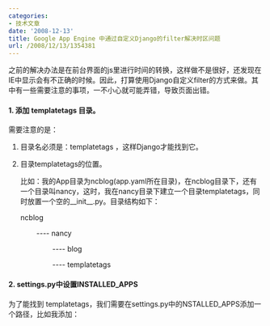 ```yaml
---
categories:
- 技术文章
date: '2008-12-13'
title: Google App Engine 中通过自定义Django的filter解决时区问题
url: /2008/12/13/1354381
---
```



之前的解决办法是在前台界面的js里进行时间的转换，这样做不是很好，还发现在IE中显示会有不正确的时候。因此，打算使用Django自定义filter的方式来做。其中有一些需要注意的事项，一不小心就可能弄错，导致页面出错。

#### 1. 添加 templatetags 目录。

需要注意的是：

1.  目录名必须是：templatetags ，这样Django才能找到它。

2.  目录templatetags的位置。

    比如：我的App目录为ncblog(app.yaml所在目录)，在ncblog目录下，还有一个目录叫nancy，这时，我在nancy目录下建立一个目录templatetags，同时放置一个空的__init__.py。目录结构如下：

    ncblog

    &nbsp;&nbsp;&nbsp;&nbsp;&nbsp;&nbsp;&nbsp; ---- nancy

    &nbsp;&nbsp;&nbsp;&nbsp;&nbsp;&nbsp;&nbsp;&nbsp;&nbsp;&nbsp;&nbsp;&nbsp;&nbsp;&nbsp;&nbsp; ---- blog

    &nbsp;&nbsp;&nbsp;&nbsp;&nbsp;&nbsp;&nbsp;&nbsp;&nbsp;&nbsp;&nbsp;&nbsp;&nbsp;&nbsp;&nbsp; ---- templatetags

#### 2. settings.py中设置INSTALLED_APPS

为了能找到 templatetags，我们需要在settings.py中的NSTALLED_APPS添加一个路径，比如我添加：

<div class="cnblogs_code"><!--

Code highlighting produced by Actipro CodeHighlighter (freeware)

http://www.CodeHighlighter.com/

--><span style="color: #000000;">INSTALLED_APPS&nbsp;</span><span style="color: #000000;">=</span><span style="color: #000000;">&nbsp;(

&nbsp;&nbsp;&nbsp;&nbsp;</span><span style="color: #800000;">'</span><span style="color: #800000;">django.contrib.auth</span><span style="color: #800000;">'</span><span style="color: #000000;">,

&nbsp;&nbsp;&nbsp;&nbsp;</span><span style="color: #800000;">'</span><span style="color: #800000;">django.contrib.contenttypes</span><span style="color: #800000;">'</span><span style="color: #000000;">,

&nbsp;&nbsp;&nbsp;&nbsp;</span><span style="color: #800000;">'</span><span style="color: #800000;">django.contrib.sites</span><span style="color: #800000;">'</span><span style="color: #000000;">,

&nbsp;&nbsp;&nbsp;&nbsp;</span><span style="color: #800000;">'</span><span style="color: #800000;">nancy</span><span style="color: #800000;">'</span><span style="color: #000000;">,&nbsp;</span><span style="color: #008000;">#</span><span style="color: #008000;">我添加的这个</span><span style="color: #008000;">

</span><span style="color: #000000;">)</span></div>

#### &nbsp;3. 开始编写我们的filter

在 templatetags目录下建立任意文件名的文件，如：filters.py，我们现在是要做一个时区的转换filter，因此代码如下：

<div class="cnblogs_code"><!--

Code highlighting produced by Actipro CodeHighlighter (freeware)

http://www.CodeHighlighter.com/

--><span style="color: #0000ff;">from</span><span style="color: #000000;">&nbsp;django&nbsp;</span><span style="color: #0000ff;">import</span><span style="color: #000000;">&nbsp;template

</span><span style="color: #0000ff;">from</span><span style="color: #000000;">&nbsp;datetime&nbsp;</span><span style="color: #0000ff;">import</span><span style="color: #000000;">&nbsp;timedelta

register&nbsp;</span><span style="color: #000000;">=</span><span style="color: #000000;">&nbsp;template.Library()

</span><span style="color: #0000ff;">def</span><span style="color: #000000;">&nbsp;timezone(value,&nbsp;offset):

&nbsp;&nbsp;&nbsp;&nbsp;</span><span style="color: #0000ff;">return</span><span style="color: #000000;">&nbsp;value&nbsp;</span><span style="color: #000000;">+</span><span style="color: #000000;">&nbsp;timedelta(hours</span><span style="color: #000000;">=</span><span style="color: #000000;">offset)

register.filter(timezone)</span></div>

#### 4. 在模板文件的开头加上{% raw %}{% load filters %}{% endraw %}，然后就可以这样使用了：

<div class="cnblogs_code"><!--

Code highlighting produced by Actipro CodeHighlighter (freeware)

http://www.CodeHighlighter.com/

--><span style="color: #000000;">{{log.date</span><span style="color: #000000;">|</span><span style="color: #000000;">timezone:</span><span style="color: #000000;">8</span><span style="color: #000000;">|</span><span style="color: #000000;">date:</span><span style="color: #800000;">"</span><span style="color: #800000;">Y-m-d&nbsp;H:i:s</span><span style="color: #800000;">"</span><span style="color: #000000;">}}</span></div>

&nbsp;